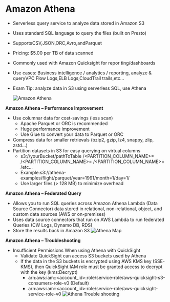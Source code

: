 # Amazon Athena

- Serverless query service to analyze data stored in Amazon S3
- Uses standard SQL language to query the files (built on Presto)
- SupportsCSV,JSON,ORC,Avro,andParquet
- Pricing: $5.00 per TB of data scanned
- Commonly used with Amazon Quicksight for repor ting/dashboards
- Use cases: Business intelligence / analytics / reporting, analyze & queryVPC Flow Logs,ELB Logs,CloudTrail trails,etc...
- Exam Tip: analyze data in S3 using serverless SQL, use Athena

   ![Amazon Athena](https://github.com/JordanSennett/AWS-Security-Specialty/assets/15804669/29ee316e-358b-4369-914d-d3d13d021e95)

**Amazon Athena – Performance Improvement**

- Use columnar data for cost-savings (less scan)
  * Apache Parquet or ORC is recommended
  * Huge performance improvement
  * Use Glue to convert your data to Parquet or ORC
- Compress data for smaller retrievals (bzip2, gzip, lz4, snappy, zlip, zstd...)
- Partition datasets in S3 for easy querying on virtual columns
  * s3://yourBucket/pathToTable
                          /<PARTITION_COLUMN_NAME>=<VALUE>
                            /<PARTITION_COLUMN_NAME>=<VALUE>
                              /<PARTITION_COLUMN_NAME>=<VALUE>
                                /etc...
  * Example:s3://athena-examples/flight/parquet/year=1991/month=1/day=1/
  * Use larger files (> 128 MB) to minimize overhead
 
**Amazon Athena – Federated Query**

- Allows you to run SQL queries across Amazon Athena Lambda (Data Source Connector) data stored in relational, non-relational, object, and custom data sources (AWS or on-premises)
- Uses data source connectors that run on AWS Lambda to run federated Queries (CW Logs, Dynamo DB, RDS)
- Store the results back in Amazon S3
  ![Athena Map](https://github.com/JordanSennett/AWS-Security-Specialty/assets/15804669/0f58cb00-150c-4d6a-ab80-0de7cd0d2701)

**Amazon Athena – Troubleshooting**

- Insufficient Permissions When using Athena with QuickSight
  * Validate QuickSight can access S3 buckets used by Athena
  * If the data in the S3 buckets is encrypted using AWS KMS key (SSE-KMS), then QuickSight IAM role must be granted access to decrypt with the key (kms:Decrypt)
    * arn:aws:iam::<account_id>:role/service-role/aws-quicksight-s3-consumers-role-v0 (Default)
    * arn:aws:iam::<account_id>:role/service-role/aws-quicksight-service-role-v0
  ![Athena Trouble shooting](https://github.com/JordanSennett/AWS-Security-Specialty/assets/15804669/7ac34f13-091a-4913-af3f-144345d9f589)
